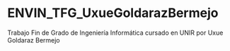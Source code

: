 # ENVIN_TFG_UxueGoldarazBermejo
Trabajo Fin de Grado de Ingeniería Informática cursado en UNIR por Uxue Goldaraz Bermejo 
